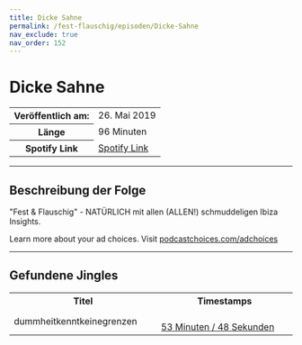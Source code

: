 ```yaml
---
title: Dicke Sahne
permalink: /fest-flauschig/episoden/Dicke-Sahne
nav_exclude: true
nav_order: 152
---
```


# Dicke Sahne
<table class="resp-table dcf-table dcf-table-responsive dcf-table-bordered dcf-table-striped dcf-w-100%">
                    <tbody>
                        <tr>
                            <th scope="row">Veröffentlich am:</th>
                            <td data-label="Veröffentlich am:">26. Mai 2019</td>
                        </tr>
                        <tr>
                            <th scope="row">Länge </th>
                            <td data-label="Länge ">96 Minuten</td>
                        </tr><tr>
                                <th scope="row">Spotify Link</th>
                                <td data-label="Spotify Link"><a href="https://open.spotify.com/episode/7wjb2M2QqfrY1zUtjVzD8l">Spotify Link</a></td>
                            </tr></tbody>
                </table>

***

## Beschreibung der Folge

<div>
"Fest &amp; Flauschig" - NATÜRLICH mit allen (ALLEN!) schmuddeligen Ibiza Insights.<p> </p><p>Learn more about your ad choices. Visit <a href="https://podcastchoices.com/adchoices">podcastchoices.com/adchoices</a></p>  
</div>

***

## Gefundene Jingles

<table style="display: table;">
                                    <tr>
                                        <th class="tableColumnTitle">Titel</th>
                                        <th class="tableColumnTimestamps">Timestamps</th>
                                    </tr>
                                    <tr>
                                <td markdown="span"  class="tableColumnTitle">dummheitkenntkeinegrenzen</td>
                                <td markdown="span" class="tableColumnTimestamps">
                                <br>
                                <a href="https://open.spotify.com/episode/7wjb2M2QqfrY1zUtjVzD8l?t=3228">
                                53 Minuten / 48 Sekunden</a>
                                </td></tr></table>
